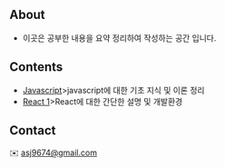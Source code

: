 
## About 
 * 이곳은 공부한 내용을 요약 정리하여 작성하는 공간 입니다.

## Contents 
* [Javascript](./javascript.md)>javascript에 대한 기초 지식 및 이론 정리 
* [React 1](./react.md)>React에 대한 간단한 설명 및 개발환경 

## Contact 
:envelope: asj9674@gmail.com
